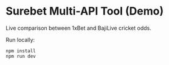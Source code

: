 # Surebet Multi-API Tool (Demo)

Live comparison between 1xBet and BajiLive cricket odds.

Run locally:
```
npm install
npm run dev
```
